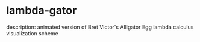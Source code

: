 # lambda-gator
  description: animated version of Bret Victor's Alligator Egg lambda calculus visualization scheme
